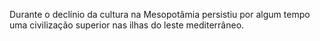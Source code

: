﻿Durante o declínio da cultura na Mesopotâmia persistiu por algum tempo uma civilização superior nas ilhas do leste mediterrâneo.